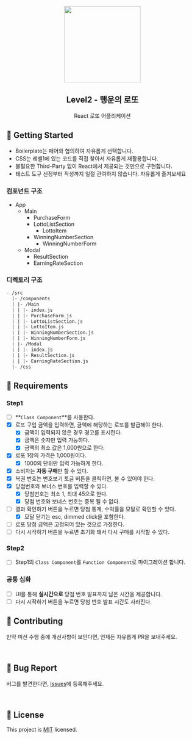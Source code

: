 <p align="middle" >
  <img width="200px;" src="https://raw.githubusercontent.com/woowacourse/javascript-lotto/main/src/images/lotto_ball.png"/>
</p>
<h2 align="middle">Level2 - 행운의 로또</h2>
<p align="middle">React 로또 어플리케이션</p>
</p>

## 🚀 Getting Started

- Boilerplate는 페어와 협의하여 자유롭게 선택합니다.
- CSS는 레벨1에 있는 코드를 직접 찾아서 자유롭게 재활용합니다.
- 불필요한 Third-Party 없이 React에서 제공되는 것만으로 구현합니다.
- 테스트 도구 선정부터 작성까지 일절 관여하지 않습니다. 자유롭게 즐겨보세요
  <br>

### 컴포넌트 구조

- App
  - Main
    - PurchaseForm
    - LottoListSection
      - LottoItem
    - WinningNumberSection
      - WinningNumberForm
  - Modal
    - ResultSection
    - EarningRateSection

### 디렉토리 구조

```markdown
- /src
  |- /components
  | |- /Main
  | | |- index.js
  | | |- PurchaseForm.js
  | | |- LottoListSection.js
  | | |- LottoItem.js
  | | |- WinningNumberSection.js
  | | |- WinningNumberForm.js
  | |- /Modal
  | | |- index.js
  | | |- ResultSection.js
  | | |- EarningRateSection.js
  |- /css
```

## 📝 Requirements

### Step1

- [ ] **`Class Component`**를 사용한다.
- [x] 로또 구입 금액을 입력하면, 금액에 해당하는 로또를 발급해야 한다.
  - [x] 금액이 입력되지 않은 경우 경고를 표시한다.
  - [x] 금액은 숫자만 입력 가능하다.
  - [x] 금액의 최소 값은 1,000원으로 한다.
- [x] 로또 1장의 가격은 1,000원이다.
  - [x] 1000의 단위만 입력 가능하게 한다.
- [x] 소비자는 **자동 구매**만 할 수 있다.
- [x] 복권 번호는 번호보기 토글 버튼을 클릭하면, 볼 수 있어야 한다.
- [x] 당첨번호와 보너스 번호를 입력할 수 있다.
  - [x] 당첨번호는 최소 1, 최대 45으로 한다.
  - [x] 당첨 번호와 보너스 번호는 중복 될 수 없다.
- [ ] 결과 확인하기 버튼을 누르면 당첨 통계, 수익률을 모달로 확인할 수 있다.
  - [x] 모달 닫기는 esc, dimmed click을 포함한다.
- [ ] 로또 당첨 금액은 고정되어 있는 것으로 가정한다.
- [ ] 다시 시작하기 버튼을 누르면 초기화 돼서 다시 구매를 시작할 수 있다.

### Step2

- [ ] Step1의 `Class Component`를 `Function Component`로 마이그레이션 합니다.

### 공통 심화

- [ ] UI를 통해 **실시간으로** 당첨 번호 발표까지 남은 시간을 제공합니다.
- [ ] 다시 시작하기 버튼을 누르면 당첨 번호 발표 시간도 사라진다.

## 👏 Contributing

만약 미션 수행 중에 개선사항이 보인다면, 언제든 자유롭게 PR을 보내주세요.

<br>

## 🐞 Bug Report

버그를 발견한다면, [Issues](https://github.com/woowacourse/react-lotto/issues)에 등록해주세요.

<br>

## 📝 License

This project is [MIT](https://github.com/woowacourse/react-lotto/blob/main/LICENSE) licensed.
